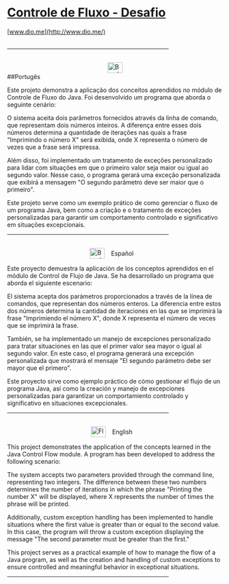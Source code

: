 # [Controle de Fluxo - Desafio](https://github.com/eefracotor/Java-DesafioControleFluxo)
[www.dio.me](http://www.dio.me/)
<br>
<br>
<hr color="grey" size="1" width="75%" align="center">
<br>

<div style="display:flex;justify-content:center;aling-items:center;flex-direction:row;matgin-left:50px">
    <img src="https://logodownload.org/wp-content/uploads/2022/05/brazil-flag-bandeira-1.png" alt="Bandeira do Brasil" width="35" height="25">
    <!-- <p style="heigth:25px;margin:auto 15px;">Português</p> -->
</div>##Portugês

Este projeto demonstra a aplicação dos conceitos aprendidos no módulo de Controle de Fluxo do Java. Foi desenvolvido um programa que aborda o seguinte cenário:

O sistema aceita dois parâmetros fornecidos através da linha de comando, que representam dois números inteiros. A diferença entre esses dois números determina a quantidade de iterações nas quais a frase "Imprimindo o número X" será exibida, onde X representa o número de vezes que a frase será impressa.

Além disso, foi implementado um tratamento de exceções personalizado para lidar com situações em que o primeiro valor seja maior ou igual ao segundo valor. Nesse caso, o programa gerará uma exceção personalizada que exibirá a mensagem "O segundo parâmetro deve ser maior que o primeiro".

Este projeto serve como um exemplo prático de como gerenciar o fluxo de um programa Java, bem como a criação e o tratamento de exceções personalizadas para garantir um comportamento controlado e significativo em situações excepcionais.

<hr color="grey" size="1" width="75%" align="center">
<br>

<div style="display:flex;justify-content:center;aling-items:center;flex-direction:row;matgin-left:50px">
    <img src="https://i.pinimg.com/originals/40/b5/15/40b515ae06d9f51a35087bb2cf974245.png" alt="Bandera de España" width="35" height="25">
    <p style="heigth:25px;margin:auto 15px;">Español</p>
</div>

Este proyecto demuestra la aplicación de los conceptos aprendidos en el módulo de Control de Flujo de Java. Se ha desarrollado un programa que aborda el siguiente escenario:

El sistema acepta dos parámetros proporcionados a través de la línea de comandos, que representan dos números enteros. La diferencia entre estos dos números determina la cantidad de iteraciones en las que se imprimirá la frase "Imprimiendo el número X", donde X representa el número de veces que se imprimirá la frase.

También, se ha implementado un manejo de excepciones personalizado para tratar situaciones en las que el primer valor sea mayor o igual al segundo valor. En este caso, el programa generará una excepción personalizada que mostrará el mensaje "El segundo parámetro debe ser mayor que el primero".

Este proyecto sirve como ejemplo práctico de cómo gestionar el flujo de un programa Java, así como la creación y manejo de excepciones personalizadas para garantizar un comportamiento controlado y significativo en situaciones excepcionales.

<hr color="grey" size="1" width="75%" align="center">
<br>

<div style="display:flex;justify-content:center;aling-items:center;flex-direction:row;matgin-left:50px">
    <img src="https://upload.wikimedia.org/wikipedia/commons/thumb/a/a4/Flag_of_the_United_States.svg/2560px-Flag_of_the_United_States.svg.png" alt="Flag oof EE.UU" width="35" height="25">
    <p style="heigth:25px;margin:auto 15px;">English</p>
</div>

This project demonstrates the application of the concepts learned in the Java Control Flow module. A program has been developed to address the following scenario:

The system accepts two parameters provided through the command line, representing two integers. The difference between these two numbers determines the number of iterations in which the phrase "Printing the number X" will be displayed, where X represents the number of times the phrase will be printed.

Additionally, custom exception handling has been implemented to handle situations where the first value is greater than or equal to the second value. In this case, the program will throw a custom exception displaying the message "The second parameter must be greater than the first."

This project serves as a practical example of how to manage the flow of a Java program, as well as the creation and handling of custom exceptions to ensure controlled and meaningful behavior in exceptional situations.
<hr color="grey" size="1" width="75%" align="center">
<br>
